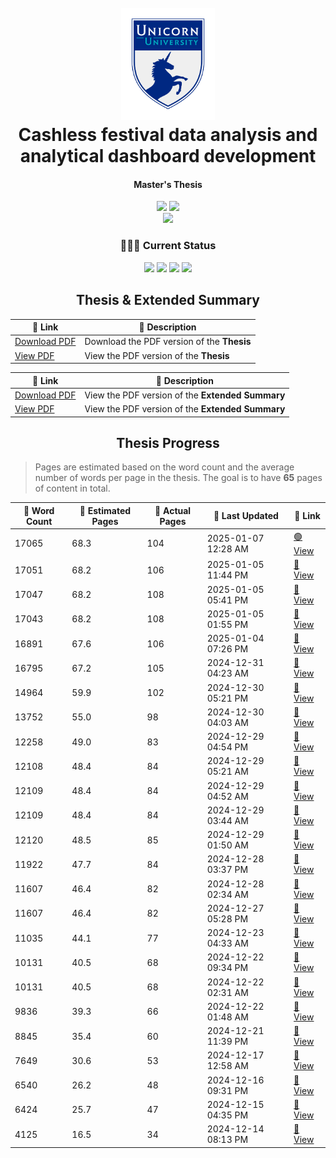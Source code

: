 <h1 align="center">
  <br>
  <img src="./figures/uu-icon.png" alt="Unicorn University" width="150"/>
  <br>
  Cashless festival data analysis and analytical dashboard development
  <br>
</h1>

<h4 align="center">Master's Thesis</h4>

<p align="center">
    <img src="https://img.shields.io/badge/University-Unicorn%20University-darkblue" />
    <img src="https://img.shields.io/badge/Supervisor-Mgr._Václav_Alt,_Ph.D.-white" />
    <br/>
    <img src="https://img.shields.io/badge/Field-Software_Engineering_and_Big_Data-moccasin" />
</p>

<h3 align="center">👨🏻‍🔬 Current Status</h3>
<p align="center">
  <img src="https://img.shields.io/badge/Research-100%25-brightgreen" />
  <img src="https://img.shields.io/badge/Development-100%25-brightgreen" />
  <img src="https://img.shields.io/badge/Thesis-100.0%25-brightgreen" />
  <img src="https://img.shields.io/badge/Revisions-100%25-brightgreen" />
</p>

<h2 align="center">Thesis & Extended Summary</h2>

<table align="center">
    <thead>
        <tr>
            <th>🔗 Link</th>
            <th>📄 Description</th>
        </tr>
    </thead>
    <tbody>
        <tr>
            <td><a href="https://raw.githubusercontent.com/filipditrich/master-thesis/main/thesis/dist/main.pdf">Download PDF</a></td>
            <td>Download the PDF version of the <b>Thesis</b></td>
        </tr>
         <tr>
            <td><a href="https://docs.google.com/viewer?url=https://raw.githubusercontent.com/filipditrich/master-thesis/main/thesis/dist/main.pdf">View PDF</a></td>
            <td>View the PDF version of the <b>Thesis</b></td>
        </tr>
    </tbody>
</table>

<table align="center">
    <thead>
        <tr>
            <th>🔗 Link</th>
            <th>📄 Description</th>
        </tr>
    </thead>
    <tbody>
        <tr>
            <td><a href="https://raw.githubusercontent.com/filipditrich/master-thesis/main/extended-summary/dist/extended-summary.pdf">Download PDF</a></td>
            <td>View the PDF version of the <b>Extended Summary</b></td>
        </tr>
        <tr>
            <td><a href="https://docs.google.com/viewer?url=https://raw.githubusercontent.com/filipditrich/master-thesis/main/thesis/dist/main.pdf">View PDF</a></td>
            <td>View the PDF version of the <b>Extended Summary</b></td>
        </tr>
    </tbody>
</table>

<h2 align="center">Thesis Progress</h2>

> Pages are estimated based on the word count and the average number of words per page in the thesis.
> The goal is to have **65** pages of content in total.

<table align="center">
    <thead>
        <tr>
            <th>💬 Word Count</th>
            <th>📄 Estimated Pages</th>
            <th>📔 Actual Pages </th>
            <th>📆 Last Updated</th>
            <th>🔗 Link</th>
        </tr>
    </thead>
    <!-- progress-table-start -->
    <tbody>
        <tr>
            <td>17065</td>
            <td>68.3</td>
            <td>104</td>
            <td>2025-01-07 12:28 AM</td>
            <td><a href="https://raw.githubusercontent.com/filipditrich/master-thesis/main/thesis/dist/main.pdf" target="_blank">🟢 View</a></td>
        </tr>
        <tr>
            <td>17051</td>
            <td>68.2</td>
            <td>106</td>
            <td>2025-01-05 11:44 PM</td>
            <td><a href="https://raw.githubusercontent.com/filipditrich/master-thesis/87fcbd10981f17d2e7106d046fa907bea4951515/thesis/dist/main.pdf" target="_blank">👀 View</a></td>
        </tr>
        <tr>
            <td>17047</td>
            <td>68.2</td>
            <td>108</td>
            <td>2025-01-05 05:41 PM</td>
            <td><a href="https://raw.githubusercontent.com/filipditrich/master-thesis/29f0e0432e647ee8e241604324fb9f89782b1458/thesis/dist/main.pdf" target="_blank">👀 View</a></td>
        </tr>
        <tr>
            <td>17043</td>
            <td>68.2</td>
            <td>108</td>
            <td>2025-01-05 01:55 PM</td>
            <td><a href="https://raw.githubusercontent.com/filipditrich/master-thesis/728fe38b0ced2b04f65a99fbd5a3c30605bcfd77/thesis/dist/main.pdf" target="_blank">👀 View</a></td>
        </tr>
        <tr>
            <td>16891</td>
            <td>67.6</td>
            <td>106</td>
            <td>2025-01-04 07:26 PM</td>
            <td><a href="https://raw.githubusercontent.com/filipditrich/master-thesis/2318934d69c030fbbdb91c1696e23856141f0bf5/thesis/dist/main.pdf" target="_blank">👀 View</a></td>
        </tr>
        <tr>
            <td>16795</td>
            <td>67.2</td>
            <td>105</td>
            <td>2024-12-31 04:23 AM</td>
            <td><a href="https://raw.githubusercontent.com/filipditrich/master-thesis/9c3051f0d0c026a176c5c988067f8e4b87432d92/thesis/dist/main.pdf" target="_blank">👀 View</a></td>
        </tr>
        <tr>
            <td>14964</td>
            <td>59.9</td>
            <td>102</td>
            <td>2024-12-30 05:21 PM</td>
            <td><a href="https://raw.githubusercontent.com/filipditrich/master-thesis/706e48d80c4f107162227d84359666e1494efc13/thesis/dist/main.pdf" target="_blank">👀 View</a></td>
        </tr>
        <tr>
            <td>13752</td>
            <td>55.0</td>
            <td>98</td>
            <td>2024-12-30 04:03 AM</td>
            <td><a href="https://raw.githubusercontent.com/filipditrich/master-thesis/bd159447ae6a81574f67239e14f92ef067613778/thesis/dist/main.pdf" target="_blank">👀 View</a></td>
        </tr>
        <tr>
            <td>12258</td>
            <td>49.0</td>
            <td>83</td>
            <td>2024-12-29 04:54 PM</td>
            <td><a href="https://raw.githubusercontent.com/filipditrich/master-thesis/e829aaf00f81a7131d85716d65749b15bdb79e26/thesis/dist/main.pdf" target="_blank">👀 View</a></td>
        </tr>
        <tr>
            <td>12108</td>
            <td>48.4</td>
            <td>84</td>
            <td>2024-12-29 05:21 AM</td>
            <td><a href="https://raw.githubusercontent.com/filipditrich/master-thesis/5402b21713a7d8948a7c8c3ef4a7fefe27261164/thesis/dist/main.pdf" target="_blank">👀 View</a></td>
        </tr>
        <tr>
            <td>12109</td>
            <td>48.4</td>
            <td>84</td>
            <td>2024-12-29 04:52 AM</td>
            <td><a href="https://raw.githubusercontent.com/filipditrich/master-thesis/48e767f79a4844c0ba7f1b1a96a95a2695fb8376/thesis/dist/main.pdf" target="_blank">👀 View</a></td>
        </tr>
        <tr>
            <td>12109</td>
            <td>48.4</td>
            <td>84</td>
            <td>2024-12-29 03:44 AM</td>
            <td><a href="https://raw.githubusercontent.com/filipditrich/master-thesis/662069ddb4da5fd27962b38cd019d606447309b5/thesis/dist/main.pdf" target="_blank">👀 View</a></td>
        </tr>
        <tr>
            <td>12120</td>
            <td>48.5</td>
            <td>85</td>
            <td>2024-12-29 01:50 AM</td>
            <td><a href="https://raw.githubusercontent.com/filipditrich/master-thesis/e3943c5055cb3011cf9163a9bb040b1b91b6bf2e/thesis/dist/main.pdf" target="_blank">👀 View</a></td>
        </tr>
        <tr>
            <td>11922</td>
            <td>47.7</td>
            <td>84</td>
            <td>2024-12-28 03:37 PM</td>
            <td><a href="https://raw.githubusercontent.com/filipditrich/master-thesis/575ab60a0099a26482c3ea02d5036c144da03688/thesis/dist/main.pdf" target="_blank">👀 View</a></td>
        </tr>
        <tr>
            <td>11607</td>
            <td>46.4</td>
            <td>82</td>
            <td>2024-12-28 02:34 AM</td>
            <td><a href="https://raw.githubusercontent.com/filipditrich/master-thesis/dbfea92522ab6f6ec77471e9771d4a2b485a6349/thesis/dist/main.pdf" target="_blank">👀 View</a></td>
        </tr>
        <tr>
            <td>11607</td>
            <td>46.4</td>
            <td>82</td>
            <td>2024-12-27 05:28 PM</td>
            <td><a href="https://raw.githubusercontent.com/filipditrich/master-thesis/9b9616e18f243fa0ca1891a7d6575161af986a57/thesis/dist/main.pdf" target="_blank">👀 View</a></td>
        </tr>
        <tr>
            <td>11035</td>
            <td>44.1</td>
            <td>77</td>
            <td>2024-12-23 04:33 AM</td>
            <td><a href="https://raw.githubusercontent.com/filipditrich/master-thesis/66657b3fe0aff6fc683fad664d03fadab10a99bc/thesis/dist/main.pdf" target="_blank">👀 View</a></td>
        </tr>
        <tr>
            <td>10131</td>
            <td>40.5</td>
            <td>68</td>
            <td>2024-12-22 09:34 PM</td>
            <td><a href="https://raw.githubusercontent.com/filipditrich/master-thesis/dfe33be6f3102405404087461ada5a76531f889f/thesis/dist/main.pdf" target="_blank">👀 View</a></td>
        </tr>
        <tr>
            <td>10131</td>
            <td>40.5</td>
            <td>68</td>
            <td>2024-12-22 02:31 AM</td>
            <td><a href="https://raw.githubusercontent.com/filipditrich/master-thesis/654103079255aff09cf6c20bca51be7ba8f077a4/thesis/dist/main.pdf" target="_blank">👀 View</a></td>
        </tr>
        <tr>
            <td>9836</td>
            <td>39.3</td>
            <td>66</td>
            <td>2024-12-22 01:48 AM</td>
            <td><a href="https://raw.githubusercontent.com/filipditrich/master-thesis/9d41ab4b5019650c15187dba6b915e4c1772be9c/thesis/dist/main.pdf" target="_blank">👀 View</a></td>
        </tr>
        <tr>
            <td>8845</td>
            <td>35.4</td>
            <td>60</td>
            <td>2024-12-21 11:39 PM</td>
            <td><a href="https://raw.githubusercontent.com/filipditrich/master-thesis/9376d5fa331bdef1362fbb82d03c5b4d8d2d62da/thesis/dist/main.pdf" target="_blank">👀 View</a></td>
        </tr>
        <tr>
            <td>7649</td>
            <td>30.6</td>
            <td>53</td>
            <td>2024-12-17 12:58 AM</td>
            <td><a href="https://raw.githubusercontent.com/filipditrich/master-thesis/b230e391e255456d21f88d486a7d0c4c84dde77a/thesis/dist/main.pdf" target="_blank">👀 View</a></td>
        </tr>
        <tr>
            <td>6540</td>
            <td>26.2</td>
            <td>48</td>
            <td>2024-12-16 09:31 PM</td>
            <td><a href="https://raw.githubusercontent.com/filipditrich/master-thesis/0406a8461eff54572a51bb6dfa8e0b694e88cd65/thesis/dist/main.pdf" target="_blank">👀 View</a></td>
        </tr>
        <tr>
            <td>6424</td>
            <td>25.7</td>
            <td>47</td>
            <td>2024-12-15 04:35 PM</td>
            <td><a href="https://raw.githubusercontent.com/filipditrich/master-thesis/8ea4d9a0b44cc0f5d0fcedc1d0c48d778ccc9924/thesis/dist/main.pdf" target="_blank">👀 View</a></td>
        </tr>
        <tr>
            <td>4125</td>
            <td>16.5</td>
            <td>34</td>
            <td>2024-12-14 08:13 PM</td>
            <td><a href="https://raw.githubusercontent.com/filipditrich/master-thesis/bf40e19b7f6470445da549bb3704caf7fd66db40/thesis/dist/main.pdf" target="_blank">👀 View</a></td>
        </tr>
    </tbody>
    <!-- progress-table-end -->
</table>